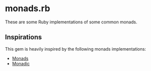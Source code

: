 # monads.rb

These are some Ruby implementations of some common monads.

## Inspirations

This gem is heavily inspired by the following monads implementations:

- [Monads](https://github.com/pzol/monadic)
- [Monadic](https://github.com/tomstuart/monads)

